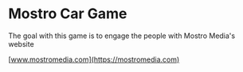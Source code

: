 # Mostro Car Game

The goal with this game is to engage the people with Mostro Media's website

[www.mostromedia.com](https://mostromedia.com)